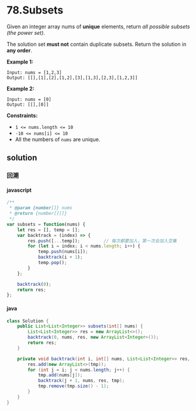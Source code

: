 # 78.Subsets

Given an integer array nums of **unique** elements, return *all possible subsets (the power set)*.

The solution set **must not** contain duplicate subsets. Return the solution in **any order**.

**Example 1:**

```text
Input: nums = [1,2,3]
Output: [[],[1],[2],[1,2],[3],[1,3],[2,3],[1,2,3]]
```

**Example 2:**

```text
Input: nums = [0]
Output: [[],[0]]
```

**Constraints:**

* `1 <= nums.length <= 10`
* `-10 <= nums[i] <= 10`
* All the numbers of `nums` are unique.

## solution

### 回溯

#### javascript

```js
/**
 * @param {number[]} nums
 * @return {number[][]}
 */
var subsets = function(nums) {
    let res = [], temp = [];
    var backtrack = (index) => {
        res.push([...temp]);         // 每次都要加入，第一次会加入空集
        for (let i = index; i < nums.length; i++) {
            temp.push(nums[i]);
            backtrack(i + 1);
            temp.pop();
        }
    };

    backtrack(0);
    return res;
};
```



#### java

```java
class Solution {
    public List<List<Integer>> subsets(int[] nums) {
        List<List<Integer>> res = new ArrayList<>();
        backtrack(0, nums, res, new ArrayList<Integer>());
        return res;
    }

    private void backtrack(int i, int[] nums, List<List<Integer>> res, ArrayList<Integer> tmp) {
        res.add(new ArrayList<>(tmp));
        for (int j = i; j < nums.length; j++) {
            tmp.add(nums[j]);
            backtrack(j + 1, nums, res, tmp);
            tmp.remove(tmp.size() - 1);
        }
    }
}
```

